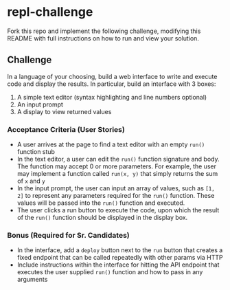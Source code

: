 # repl-challenge

Fork this repo and implement the following challenge, modifying this README with full instructions on how to run and view your solution.

## Challenge

In a language of your choosing, build a web interface to write and execute code and display the results. In particular, build an interface with 3 boxes:

1. A simple text editor (syntax highlighting and line numbers optional)
1. An input prompt
1. A display to view returned values

### Acceptance Criteria (User Stories)

- A user arrives at the page to find a text editor with an empty `run()` function stub
- In the text editor, a user can edit the `run()` function signature and body. The function may accept 0 or more parameters. For example, the user may implement a function called `run(x, y)` that simply returns the sum of `x` and `y`
- In the input prompt, the user can input an array of values, such as `[1, 2]` to represent any parameters required for the `run()` function. These values will be passed into the `run()` function and executed.
- The user clicks a run button to execute the code, upon which the result of the `run()` function should be displayed in the display box.

### Bonus (Required for Sr. Candidates)

- In the interface, add a `deploy` button next to the `run` button that creates a fixed endpoint that can be called repeatedly with other params via HTTP
- Include instructions within the interface for hitting the API endpoint that executes the user supplied `run()` function and how to pass in any arguments
